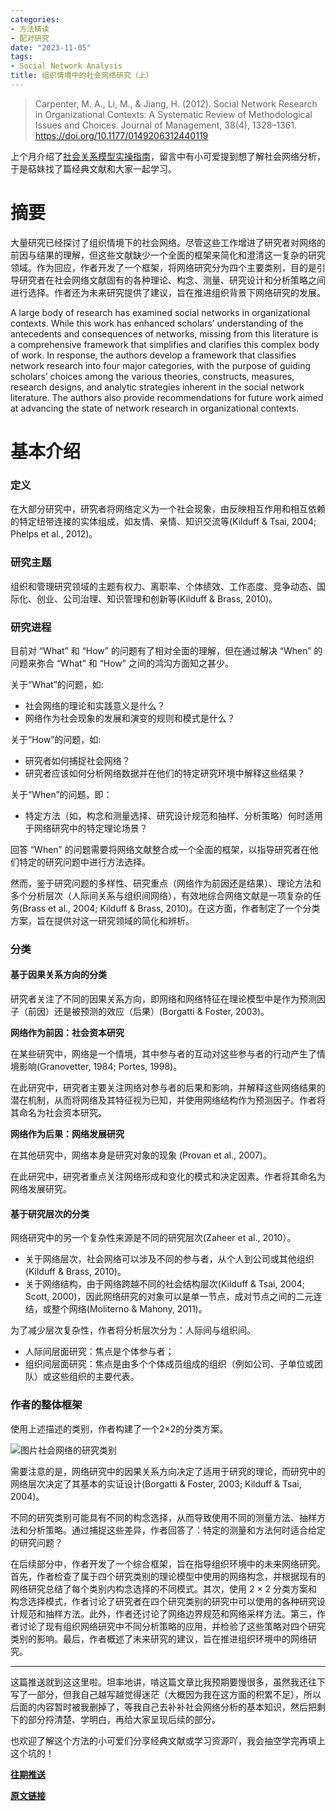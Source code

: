 ```yaml
---
categories:
- 方法精读
- 配对研究
date: "2023-11-05"
tags:
- Social Network Analysis
title: 组织情境中的社会网络研究（上）
---
```


>Carpenter, M. A., Li, M., & Jiang, H. (2012). Social Network Research in Organizational  Contexts: A Systematic Review of  Methodological Issues and Choices. Journal of Management, 38(4), 1328–1361. https://doi.org/10.1177/0149206312440119

<!--more-->

上个月介绍了[社会关系模型实操指南](https://mp.weixin.qq.com/s?__biz=MzIwMDk1OTM2OQ==&mid=2247488779&idx=1&sn=30791fc80a0f272b2f4cda0be82d348f&chksm=96f461eda183e8fb05b59ab4a58939df4d3f0ff2d1789fa90ddbde2654eefbeff8c549f21cf4&token=1557746008&lang=zh_CN&scene=21#wechat_redirect)，留言中有小可爱提到想了解社会网络分析，于是萜妹找了篇经典文献和大家一起学习。

# 摘要

大量研究已经探讨了组织情境下的社会网络。尽管这些工作增进了研究者对网络的前因与结果的理解，但这些文献缺少一个全面的框架来简化和澄清这一复杂的研究领域。作为回应，作者开发了一个框架，将网络研究分为四个主要类别，目的是引导研究者在社会网络文献固有的各种理论、构念、测量、研究设计和分析策略之间进行选择。作者还为未来研究提供了建议，旨在推进组织背景下网络研究的发展。

A large body of research has examined social networks in organizational contexts. While this work has enhanced scholars’ understanding of the antecedents and consequences of networks, missing from this literature is a comprehensive framework that simplifies and clarifies this complex body of work. In response, the authors develop a framework that classifies network research into four major categories, with the purpose of guiding scholars’ choices among the various theories, constructs, measures, research designs, and analytic strategies inherent in the social network literature. The authors also provide recommendations for future work aimed at advancing the state of network research in organizational contexts.

# 基本介绍

### 定义

在大部分研究中，研究者将网络定义为一个社会现象，由反映相互作用和相互依赖的特定纽带连接的实体组成，如友情、亲情、知识交流等(Kilduff & Tsai, 2004; Phelps et al., 2012)。

### 研究主题

组织和管理研究领域的主题有权力、离职率、个体绩效、工作态度、竞争动态、国际化、创业、公司治理、知识管理和创新等(Kilduff & Brass, 2010)。

### 研究进程

目前对 “What” 和 “How” 的问题有了相对全面的理解，但在通过解决 “When” 的问题来弥合 “What” 和 “How” 之间的鸿沟方面知之甚少。

关于“What”的问题，如:

- 社会网络的理论和实践意义是什么？
- 网络作为社会现象的发展和演变的规则和模式是什么？

关于“How”的问题，如:

- 研究者如何捕捉社会网络？
- 研究者应该如何分析网络数据并在他们的特定研究环境中解释这些结果？

关于“When”的问题，即：

- 特定方法（如，构念和测量选择、研究设计规范和抽样、分析策略）何时适用于网络研究中的特定理论场景？

回答 “When” 的问题需要将网络文献整合成一个全面的框架，以指导研究者在他们特定的研究问题中进行方法选择。

然而，鉴于研究问题的多样性、研究重点（网络作为前因还是结果）、理论方法和多个分析层次（人际间关系与组织间网络），有效地综合网络文献是一项复杂的任务(Brass et al., 2004; Kilduff & Brass, 2010)。在这方面，作者制定了一个分类方案，旨在提供对这一研究领域的简化和辨析。

### 分类

#### 基于因果关系方向的分类

研究者关注了不同的因果关系方向，即网络和网络特征在理论模型中是作为预测因子（前因）还是被预测的效应（后果）(Borgatti & Foster, 2003)。

**网络作为前因：社会资本研究**

在某些研究中，网络是一个情境，其中参与者的互动对这些参与者的行动产生了情境影响(Granovetter, 1984; Portes, 1998)。

在此研究中，研究者主要关注网络对参与者的后果和影响，并解释这些网络结果的潜在机制，从而将网络及其特征视为已知，并使用网络结构作为预测因子。作者将其命名为社会资本研究。

**网络作为后果：网络发展研究**

在其他研究中，网络本身是研究对象的现象 (Provan et al., 2007)。

在此研究中，研究者重点关注网络形成和变化的模式和决定因素。作者将其命名为网络发展研究。

#### 基于研究层次的分类

网络研究中的另一个复杂性来源是不同的研究层次(Zaheer et al., 2010）。

- 关于网络层次，社会网络可以涉及不同的参与者，从个人到公司或其他组织(Kilduff & Brass, 2010)。
- 关于网络结构，由于网络跨越不同的社会结构层次(Kilduff & Tsai, 2004; Scott, 2000)，因此网络研究的对象可以是单一节点，成对节点之间的二元连结，或整个网络(Moliterno & Mahony, 2011)。

为了减少层次复杂性，作者将分析层次分为：人际间与组织间。

- 人际间层面研究：焦点是个体参与者；
- 组织间层面研究：焦点是由多个个体成员组成的组织（例如公司、子单位或团队）或这些组织的主要代表。

### 作者的整体框架

使用上述描述的类别，作者构建了一个2×2的分类方案。

![图片](https://tie-1315290370.cos.ap-beijing.myqcloud.com/Paper/202311282010564.png)社会网络的研究类别

需要注意的是，网络研究中的因果关系方向决定了适用于研究的理论，而研究中的网络层次决定了其基本的实证设计(Borgatti & Foster, 2003; Kilduff & Tsai, 2004)。

不同的研究类别可能具有不同的构念选择，从而导致使用不同的测量方法、抽样方法和分析策略。通过捕捉这些差异，作者回答了：特定的测量和方法何时适合给定的研究问题？

在后续部分中，作者开发了一个综合框架，旨在指导组织环境中的未来网络研究。首先，作者检查了属于四个研究类别的理论模型中使用的网络构念，并根据现有的网络研究总结了每个类别内构念选择的不同模式。其次，使用 2 × 2 分类方案和构念选择模式，作者讨论了研究者在四个研究类别的研究中可以使用的各种研究设计规范和抽样方法。此外，作者还讨论了网络边界规范和网络采样方法。第三，作者讨论了现有组织网络研究中不同分析策略的应用，并检验了这些策略对四个研究类别的影响。最后，作者概述了未来研究的建议，旨在推进组织环境中的网络研究。

------

这篇推送就到这这里啦。坦率地讲，啃这篇文章比我预期要慢很多，虽然我还往下写了一部分，但我自己越写越觉得迷茫（大概因为我在这方面的积累不足），所以后面的内容暂时被我删掉了，等我自己去补补社会网络分析的基本知识，然后把剩下的部分捋清楚、学明白，再给大家呈现后续的部分。

也欢迎了解这个方法的小可爱们分享经典文献或学习资源吖，我会抽空学完再填上这个坑的！

[**往期推送**](https://mp.weixin.qq.com/s?__biz=MzIwMDk1OTM2OQ==&mid=2247488450&idx=2&sn=19411d1e749b1d910ad5a189e7feb2a0&chksm=96f46724a183ee321caeb7cbe7f0b3998b872e1a340306704300cdb266311a9baf2325fa28a8&token=723407760&lang=zh_CN&scene=21#wechat_redirect)

[**原文链接**](https://mp.weixin.qq.com/s?__biz=MzIwMDk1OTM2OQ==&mid=2247488910&idx=1&sn=a7615a1e45b070c9cdd8df668dc9ad7f&chksm=96f46168a183e87e282db69fb9a5d817705fb442633a93d20423654355d75349e62b73d5adb3&token=165560203&lang=zh_CN#rd)